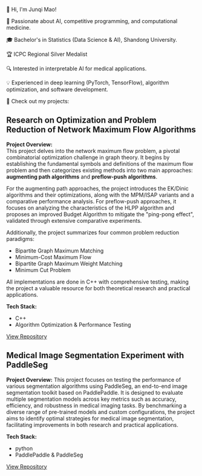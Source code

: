 👋 Hi, I'm Junqi Mao!

🚀 Passionate about AI, competitive programming, and computational medicine.

🎓 Bachelor's in Statistics (Data Science & AI), Shandong University.

🏆 ICPC Regional Silver Medalist

🔍 Interested in interpretable AI for medical applications.

💡 Experienced in deep learning (PyTorch, TensorFlow), algorithm optimization, and software development.

📂 Check out my projects: 

## Research on Optimization and Problem Reduction of Network Maximum Flow Algorithms

**Project Overview:**  
This project delves into the network maximum flow problem, a pivotal combinatorial optimization challenge in graph theory. It begins by establishing the fundamental symbols and definitions of the maximum flow problem and then categorizes existing methods into two main approaches: **augmenting path algorithms** and **preflow-push algorithms**.

For the augmenting path approaches, the project introduces the EK/Dinic algorithms and their optimizations, along with the MPM/ISAP variants and a comparative performance analysis. For preflow-push approaches, it focuses on analyzing the characteristics of the HLPP algorithm and proposes an improved Budget Algorithm to mitigate the "ping-pong effect", validated through extensive comparative experiments.

Additionally, the project summarizes four common problem reduction paradigms:
- Bipartite Graph Maximum Matching
- Minimum-Cost Maximum Flow
- Bipartite Graph Maximum Weight Matching
- Minimum Cut Problem

All implementations are done in C++ with comprehensive testing, making the project a valuable resource for both theoretical research and practical applications.

**Tech Stack:**
- C++  
- Algorithm Optimization & Performance Testing

[View Repository](https://github.com/SAA0817/Optimizing-Network-Maximum-Flow-Algorithms-and-Problem-Reduction)

## Medical Image Segmentation Experiment with PaddleSeg

**Project Overview:**
This project focuses on testing the performance of various segmentation algorithms using PaddleSeg, an end-to-end image segmentation toolkit based on PaddlePaddle. It is designed to evaluate multiple segmentation models across key metrics such as accuracy, efficiency, and robustness in medical imaging tasks. By benchmarking a diverse range of pre-trained models and custom configurations, the project aims to identify optimal strategies for medical image segmentation, facilitating improvements in both research and practical applications.

**Tech Stack:**
- python
- PaddlePaddle & PaddleSeg

[View Repository](https://aistudio.baidu.com/projectdetail/6569322)
